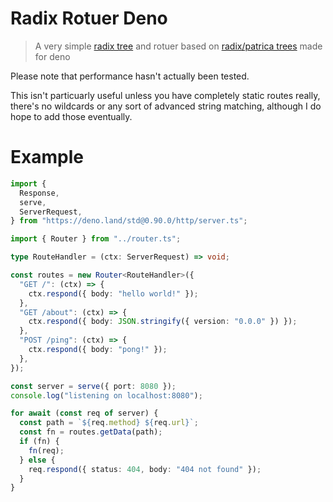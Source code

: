 # Radix Rotuer Deno

> A very simple [radix tree](radix_trees) and rotuer based on [radix/patrica trees](radix_trees) made for deno

Please note that performance hasn't actually been tested.

This isn't particuarly useful unless you have completely static routes really, there's no wildcards or any sort of advanced string matching, although I do hope to add those eventually.

# Example

```ts
import {
  Response,
  serve,
  ServerRequest,
} from "https://deno.land/std@0.90.0/http/server.ts";

import { Router } from "../router.ts";

type RouteHandler = (ctx: ServerRequest) => void;

const routes = new Router<RouteHandler>({
  "GET /": (ctx) => {
    ctx.respond({ body: "hello world!" });
  },
  "GET /about": (ctx) => {
    ctx.respond({ body: JSON.stringify({ version: "0.0.0" }) });
  },
  "POST /ping": (ctx) => {
    ctx.respond({ body: "pong!" });
  },
});

const server = serve({ port: 8080 });
console.log("listening on localhost:8080");

for await (const req of server) {
  const path = `${req.method} ${req.url}`;
  const fn = routes.getData(path);
  if (fn) {
    fn(req);
  } else {
    req.respond({ status: 404, body: "404 not found" });
  }
}
```

[radix_trees]: (https://wikipedia.org/wiki/Radix_tree)
